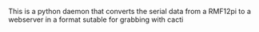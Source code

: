 
This is a python daemon that converts the serial data from a RMF12pi
to a webserver in a format sutable for grabbing with cacti

